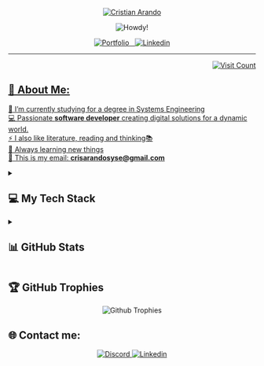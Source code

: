 <!-- name -->
<p align="center">
  <a href="https://github.com/iamcristian">
    <img title="Cristian Arando" src="https://user-images.githubusercontent.com/79182162/202782368-9c9c2fec-364a-4e8d-92be-4a182417b585.png"  />
  </a>
</p>

<!-- (typing svg) page for effect -> https://git.io/typing-svg -->
<!-- all the images generates on the page -> https://img.shields.io/ -->
<p align="center">
    <img title="Howdy!" src="https://readme-typing-svg.demolab.com?font=Fira+Code&size=22&pause=1000&color=F75C7E&center=true&vCenter=true&width=840&height=40&lines=Howdy!+Welcome+👋;This is my README on github;Nice+to+meet+you!"/>
</p>

<!-- linkedin and portfolio -->
<p align="center">
  <a href="https://cristianarando.netlify.app/">
    <img title="Portfolio" src="https://img.shields.io/badge/Portfolio-%23000000.svg?&style=for-the-badge"
  </a>&nbsp;&nbsp;
  <a href="https://www.linkedin.com/in/cristian-arando/">
    <img title="Linkedin" src="https://img.shields.io/badge/linkedin-%230077B5.svg?&style=for-the-badge&logo=linkedin&logoColor=white"
  </a>
</p>

---

<!-- link for create visit count -> https://visitcount.itsvg.in -->
<p align="right">
   <img title="Visit Count" src="https://visitcount.itsvg.in/api?id=iamcristian&label=Profile%20Views%20Count&color=0&icon=2&pretty=true">
<!--   <img title="Visit Count" src="https://komarev.com/ghpvc/?username=iamcristian&color=blue&label=Profile+Views+Count:&style=flat"> -->
</p>
  
<h2>💫 About Me:</h2>
    
🔭 I’m currently studying for a degree in Systems Engineering<br>
💻 Passionate **software developer** creating digital solutions for a dynamic world.<br>
⚡ I also like literature, reading and thinking📚<br>
📕 Always learning new things<br>
📧 This is my email: **crisarandosyse@gmail.com** <br>

<!-- Some badges are from https://github.com/Ileriayo/markdown-badges -->
<details> 
  <summary><h2>💻 My Tech Stack</h2></summary>

  <h3>👨‍💻 Languages Programming</h3>
  <p>
    <img title="JavaScript" src="https://img.shields.io/badge/JavaScript-323330?style=for-the-badge&logo=javascript&logoColor=F7DF1E">
    <img title="Java" src="https://img.shields.io/badge/java-%23ED8B00.svg?style=for-the-badge&logo=java&logoColor=white">
    <img title="Python" src="https://img.shields.io/badge/python-3670A0?style=for-the-badge&logo=python&logoColor=ffdd54">
    <img title="Typescript" src="https://img.shields.io/badge/typescript-%23007ACC.svg?style=for-the-badge&logo=typescript&logoColor=white">
    <img title="C" src="https://img.shields.io/badge/c-%2300599C.svg?style=for-the-badge&logo=c&logoColor=white">
<!--     <img title="C++" src="https://img.shields.io/badge/c++-%2300599C.svg?style=for-the-badge&logo=c%2B%2B&logoColor=white"> -->
  </p>
  
  <h3>👨‍💻 Frontend</h3>
  <p>
    <img title="HTML" src="https://img.shields.io/badge/HTML5-E34F26?style=for-the-badge&logo=html5&logoColor=white">
    <img title="CSS" src="https://img.shields.io/badge/CSS3-1572B6?style=for-the-badge&logo=css3&logoColor=white">
    <img title="React" src="https://img.shields.io/badge/react-%2320232a.svg?style=for-the-badge&logo=react&logoColor=%2361DAFB">
    <img title="Bootstrap" src="https://img.shields.io/badge/bootstrap-%23563D7C.svg?style=for-the-badge&logo=bootstrap&logoColor=white">
    <img title="TailwindCss" src="https://img.shields.io/badge/tailwindcss-%2338B2AC.svg?style=for-the-badge&logo=tailwind-css&logoColor=white">
<!--     <img title="NextJS" src="https://img.shields.io/badge/next%20js-000000?style=for-the-badge&logo=nextdotjs&logoColor=white"> -->
  </p>

  <h3>👨‍💻 Backend</h3>
  <p>
    <img title="Django" src="https://img.shields.io/badge/django-%23092E20.svg?style=for-the-badge&logo=django&logoColor=white">
    <img title="NodeJS" src="https://img.shields.io/badge/Node%20js-339933?style=for-the-badge&logo=nodedotjs&logoColor=white">
  </p>

  <h3>🗄️ Databases</h3>
  <p>
    <img title="PostgreSQL" src="https://img.shields.io/badge/postgresql-%2300f.svg?style=for-the-badge&logo=postgresql&logoColor=white">
<!--     <img title="Sql Server" src="https://img.shields.io/badge/SQL%20Server-CC2927?style=for-the-badge&logo=microsoft%20sql%20server&logoColor=white"> -->
    <img title="MongoDB" src="https://img.shields.io/badge/MongoDB-4EA94B?style=for-the-badge&logo=mongodb&logoColor=white">
    <img title="Firebase" src="https://img.shields.io/badge/Firebase-039BE5?style=for-the-badge&logo=Firebase&logoColor=white">
    <img title="SQLite" src="https://img.shields.io/badge/sqlite-%2307405e.svg?style=for-the-badge&logo=sqlite&logoColor=white">
  </p>

  <h3>💻 Software and Tools</h3>
  <p>
    <img title="VsCode" src="https://img.shields.io/badge/Visual%20Studio%20Code-0078d7.svg?style=for-the-badge&logo=visual-studio-code&logoColor=white">
    <img title="Pycharm" src="https://img.shields.io/badge/pycharm-143?style=for-the-badge&logo=pycharm&logoColor=black&color=black&labelColor=green">
    <img title="IntelliJ IDEA" src="https://img.shields.io/badge/IntelliJ%20IDEA-000000.svg?style=for-the-badge&logo=intellij-idea&logoColor=white">
    <img title="CLion" src="https://img.shields.io/badge/CLion-black?style=for-the-badge&logo=clion&logoColor=white">
    <img title="Neovim" src="https://img.shields.io/badge/NeoVim-%2357A143.svg?&style=for-the-badge&logo=neovim&logoColor=white">
    <img title="Jira" src="https://img.shields.io/badge/jira-%230A0FFF.svg?style=for-the-badge&logo=jira&logoColor=white">   
    <img title="Arch Linux" src="https://img.shields.io/badge/Arch%20Linux-1793D1?logo=arch-linux&logoColor=fff&style=for-the-badge">
    <img title="Kali Linux" src="https://img.shields.io/badge/Kali%20Linux-268BEE?style=for-the-badge&logo=kalilinux&logoColor=white">
    <img title="Figma" src="https://img.shields.io/badge/figma-%23F24E1E.svg?style=for-the-badge&logo=figma&logoColor=white">
  </p>
    
 <h3>🧪 Testing</h3>
  <p>
      <img title="Selenium" src="https://img.shields.io/badge/-selenium-%43B02A?style=for-the-badge&logo=selenium&logoColor=white">
      <img title="Jest" src="https://img.shields.io/badge/Jest-C21325?style=for-the-badge&logo=jest&logoColor=white">
      <img title="Junit5" src="https://img.shields.io/badge/Junit5-25A162?style=for-the-badge&logo=junit5&logoColor=white">
  </p>

</details>
    
<details> 
  <summary><h2>📊 GitHub Stats</h2></summary>
  
  <!-- source is https://github.com/denvercoder1/github-readme-streak-stats -->
  <p align="center">
  <a href="#">
  <img title="Current" width=45% src="https://github-readme-streak-stats.herokuapp.com/?user=iamcristian&theme=react&border=61dafb&hide_border=true" alt="iamcristian"/>
   </a>
  <a href="#">
  <!-- source https://github.com/anuraghazra/github-readme-stats -->
  <img title="Stats" width=45% src="https://github-readme-stats.vercel.app/api?username=iamcristian&show_icons=true&theme=react&hide_border=true"/>
  </a>  
  </p>
  
  <!-- source is https://github.com/anuraghazra/github-readme-stats -->
  <p align="center">
  <img title="Most Used Languages" width="60%" src="https://github-readme-stats.vercel.app/api/top-langs/?username=iamcristian&hide=less&title_color=61dafb&text_color=ffffff&icon_color=61dafb&bg_color=20232a&langs_count=8&layout=compact&hide_border=true"/>
  </p>
  
  <!-- source is https://github.com/Ashutosh00710/github-readme-activity-graph -->
  <img title="Contribution Graph" src="https://github-readme-activity-graph.vercel.app/graph?username=Ashutosh00710&&theme=react-dark&bg_color=20232a&hide_border=true" width="100%"/>

</details>

## 🏆 GitHub Trophies

<div align="center">
  <img title="Github Trophies" src="https://github-profile-trophy.vercel.app/?username=iamcristian&theme=radical&no-frame=false&no-bg=false&margin-w=4">
</div>
    
<!-- contact -->
## 🌐 Contact me:

<p align="center">
  <a href="https://discord.com/users/647595471975612432">
    <img alt="Discord" title="Discord" src="https://img.shields.io/badge/discord-%232596be.svg?&style=for-the-badge&logo=discord&logoColor=white"
  </a>
  <a href="https://www.linkedin.com/in/cristian-arando/">
    <img title="Linkedin" src="https://img.shields.io/badge/linkedin-%230077B5.svg?&style=for-the-badge&logo=linkedin&logoColor=white"
  </a>
</p>
